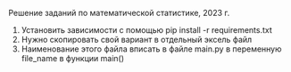 Решение заданий по математической статистике, 2023 г.
  1) Установить зависимости с помощью pip install -r requirements.txt
  2) Нужно скопировать свой вариант в отдельный эксель файл
  3) Наименование этого файла вписать в файле main.py в переменную file_name в функции main()
